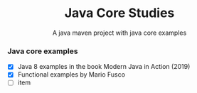 <h1 align="center">Java Core Studies</h1>

<p align="center">A java maven project with java core examples</p>

### Java core examples

- [x] Java 8 examples in the book Modern Java in Action (2019)
- [x] Functional examples by Mario Fusco
- [ ] item
